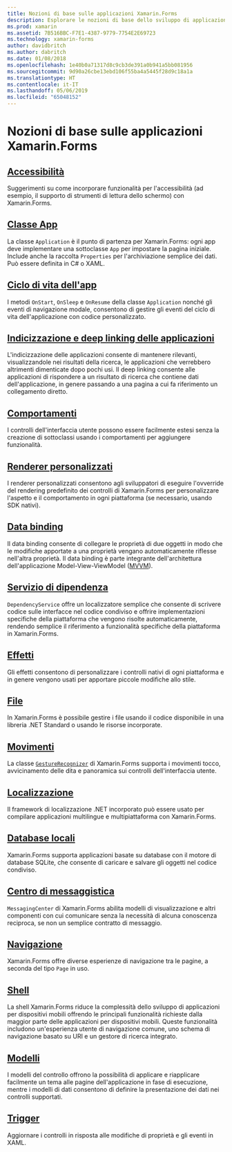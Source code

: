 ```yaml
---
title: Nozioni di base sulle applicazioni Xamarin.Forms
description: Esplorare le nozioni di base dello sviluppo di applicazioni Xamarin.Forms, inclusi tutti i concetti principali necessari, fino agli ultimi ritocchi come l'accessibilità e la localizzazione.
ms.prod: xamarin
ms.assetid: 7B516BBC-F7E1-4387-9779-7754E2E69723
ms.technology: xamarin-forms
author: davidbritch
ms.author: dabritch
ms.date: 01/08/2018
ms.openlocfilehash: 1e40b0a71317d8c9cb3de391a0b941a5bb081956
ms.sourcegitcommit: 9d90a26cbe13ebd106f55ba4a5445f28d9c18a1a
ms.translationtype: HT
ms.contentlocale: it-IT
ms.lasthandoff: 05/06/2019
ms.locfileid: "65048152"
---
```

# <a name="xamarinforms-application-fundamentals"></a>Nozioni di base sulle applicazioni Xamarin.Forms

## <a name="accessibilityaccessibilityindexmd"></a>[Accessibilità](accessibility/index.md)

Suggerimenti su come incorporare funzionalità per l'accessibilità (ad esempio, il supporto di strumenti di lettura dello schermo) con Xamarin.Forms.

## <a name="app-classapplication-classmd"></a>[Classe App](application-class.md)

La classe `Application` è il punto di partenza per Xamarin.Forms: ogni app deve implementare una sottoclasse `App` per impostare la pagina iniziale. Include anche la raccolta `Properties` per l'archiviazione semplice dei dati. Può essere definita in C# o XAML.

## <a name="app-lifecycleapp-lifecyclemd"></a>[Ciclo di vita dell'app](app-lifecycle.md)

I metodi `OnStart`, `OnSleep` e `OnResume` della classe `Application` nonché gli eventi di navigazione modale, consentono di gestire gli eventi del ciclo di vita dell'applicazione con codice personalizzato.

## <a name="application-indexing-and-deep-linkingdeep-linkingmd"></a>[Indicizzazione e deep linking delle applicazioni](deep-linking.md)

L'indicizzazione delle applicazioni consente di mantenere rilevanti, visualizzandole nei risultati della ricerca, le applicazioni che verrebbero altrimenti dimenticate dopo pochi usi. Il deep linking consente alle applicazioni di rispondere a un risultato di ricerca che contiene dati dell'applicazione, in genere passando a una pagina a cui fa riferimento un collegamento diretto.

## <a name="behaviorsbehaviorsindexmd"></a>[Comportamenti](behaviors/index.md)

I controlli dell'interfaccia utente possono essere facilmente estesi senza la creazione di sottoclassi usando i comportamenti per aggiungere funzionalità.

## <a name="custom-rendererscustom-rendererindexmd"></a>[Renderer personalizzati](custom-renderer/index.md)

I renderer personalizzati consentono agli sviluppatori di eseguire l'ovverride del rendering predefinito dei controlli di Xamarin.Forms per personalizzare l'aspetto e il comportamento in ogni piattaforma (se necessario, usando SDK nativi).

## <a name="data-bindingdata-bindingindexmd"></a>[Data binding](data-binding/index.md)

Il data binding consente di collegare le proprietà di due oggetti in modo che le modifiche apportate a una proprietà vengano automaticamente riflesse nell'altra proprietà. Il data binding è parte integrante dell'architettura dell'applicazione Model-View-ViewModel ([MVVM](~/xamarin-forms/enterprise-application-patterns/mvvm.md)).

## <a name="dependency-servicedependency-serviceindexmd"></a>[Servizio di dipendenza](dependency-service/index.md)

`DependencyService` offre un localizzatore semplice che consente di scrivere codice sulle interfacce nel codice condiviso e offrire implementazioni specifiche della piattaforma che vengono risolte automaticamente, rendendo semplice il riferimento a funzionalità specifiche della piattaforma in Xamarin.Forms.

## <a name="effectseffectsindexmd"></a>[Effetti](effects/index.md)

Gli effetti consentono di personalizzare i controlli nativi di ogni piattaforma e in genere vengono usati per apportare piccole modifiche allo stile.

## <a name="filesfilesmd"></a>[File](files.md)

In Xamarin.Forms è possibile gestire i file usando il codice disponibile in una libreria .NET Standard o usando le risorse incorporate.

## <a name="gesturesgesturesindexmd"></a>[Movimenti](gestures/index.md)

La classe [`GestureRecognizer`](xref:Xamarin.Forms.GestureRecognizer) di Xamarin.Forms supporta i movimenti tocco, avvicinamento delle dita e panoramica sui controlli dell'interfaccia utente.

## <a name="localizationlocalizationindexmd"></a>[Localizzazione](localization/index.md)

Il framework di localizzazione .NET incorporato può essere usato per compilare applicazioni multilingue e multipiattaforma con Xamarin.Forms.

## <a name="local-databasesdatabasesmd"></a>[Database locali](databases.md)

Xamarin.Forms supporta applicazioni basate su database con il motore di database SQLite, che consente di caricare e salvare gli oggetti nel codice condiviso.

## <a name="messaging-centermessaging-centermd"></a>[Centro di messaggistica](messaging-center.md)

`MessagingCenter` di Xamarin.Forms abilita modelli di visualizzazione e altri componenti con cui comunicare senza la necessità di alcuna conoscenza reciproca, se non un semplice contratto di messaggio.

## <a name="navigationnavigationindexmd"></a>[Navigazione](navigation/index.md)

Xamarin.Forms offre diverse esperienze di navigazione tra le pagine, a seconda del tipo `Page` in uso.

## <a name="shellshellindexmd"></a>[Shell](shell/index.md)

La shell Xamarin.Forms riduce la complessità dello sviluppo di applicazioni per dispositivi mobili offrendo le principali funzionalità richieste dalla maggior parte delle applicazioni per dispositivi mobili. Queste funzionalità includono un'esperienza utente di navigazione comune, uno schema di navigazione basato su URI e un gestore di ricerca integrato.

## <a name="templatestemplatesindexmd"></a>[Modelli](templates/index.md)

I modelli del controllo offrono la possibilità di applicare e riapplicare facilmente un tema alle pagine dell'applicazione in fase di esecuzione, mentre i modelli di dati consentono di definire la presentazione dei dati nei controlli supportati.

## <a name="triggerstriggersmd"></a>[Trigger](triggers.md)

Aggiornare i controlli in risposta alle modifiche di proprietà e gli eventi in XAML.
